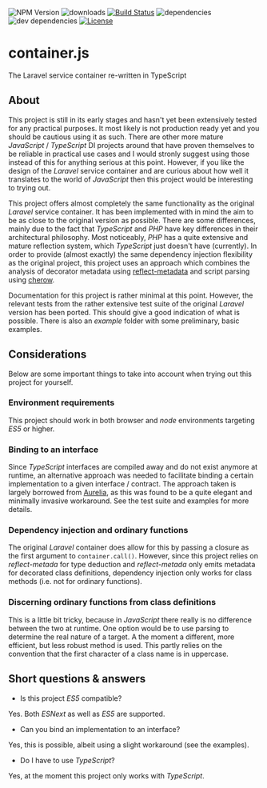![NPM Version](https://img.shields.io/npm/v/container.js.svg?branch=master)
![downloads](https://img.shields.io/npm/dt/container.js.svg)
[![Build Status](https://travis-ci.org/michaeldzjap/container.js.svg?branch=master)](https://travis-ci.org/michaeldzjap/container.js)
![dependencies](https://img.shields.io/david/michaeldzjap/container.js.svg)
![dev dependencies](https://img.shields.io/david/dev/michaeldzjap/container.js.svg)
[![License](https://img.shields.io/npm/l/container.js.svg)](https://github.com/michaeldzjap/container.js/blob/master/LICENSE)

# container.js
The Laravel service container re-written in TypeScript

## About
This project is still in its early stages and hasn't yet been extensively tested for any practical purposes. It most likely is not production ready yet and you should be cautious using it as such. There are other more mature _JavaScript_ / _TypeScript_ DI projects around that have proven themselves to be reliable in practical use cases and I would stronly suggest using those instead of this for anything serious at this point. However, if you like the design of the _Laravel_ service container and are curious about how well it translates to the world of _JavaScript_ then this project would be interesting to trying out.

This project offers almost completely the same functionality as the original _Laravel_ service container. It has been implemented with in mind the aim to be as close to the original version as possible. There are some differences, mainly due to the fact that _TypeScript_ and _PHP_ have key differences in their architectural philosophy. Most noticeably, _PHP_ has a quite extensive and mature reflection system, which _TypeScript_ just doesn't have (currently). In order to provide (almost exactly) the same dependency injection flexibility as the original project, this project uses an approach which combines the analysis of decorator metadata using [reflect-metadata](https://github.com/rbuckton/reflect-metadata) and script parsing using [cherow](https://github.com/cherow/cherow).

Documentation for this project is rather minimal at this point. However, the relevant tests from the rather extensive test suite of the original _Laravel_ version has been ported. This should give a good indication of what is possible. There is also an _example_ folder with some preliminary, basic examples.

## Considerations
Below are some important things to take into account when trying out this project for yourself.

### Environment requirements
This project should work in both browser and _node_ environments targeting _ES5_ or higher.

### Binding to an interface
Since _TypeScript_ interfaces are compiled away and do not exist anymore at runtime, an alternative approach was needed to facilitate binding a certain implementation to a given interface / contract. The approach taken is largely borrowed from [Aurelia](https://aurelia.io), as this was found to be a quite elegant and minimally invasive workaround. See the test suite and examples for more details.

### Dependency injection and ordinary functions
The original _Laravel_ container does allow for this by passing a closure as the first argument to `container.call()`. However, since this project relies on _reflect-metada_ for type deduction and _reflect-metada_ only emits metadata for decorated class definitions, dependency injection only works for class methods (i.e. not for ordinary functions).

### Discerning ordinary functions from class definitions
This is a little bit tricky, because in _JavaScript_ there really is no difference between the two at runtime. One option would be to use parsing to determine the real nature of a target. A the moment a different, more efficient, but less robust method is used. This partly relies on the convention that the first character of a class name is in uppercase.

## Short questions & answers
- Is this project _ES5_ compatible?

Yes. Both _ESNext_ as well as _ES5_ are supported.

- Can you bind an implementation to an interface?

Yes, this is possible, albeit using a slight workaround (see the examples).

- Do I have to use _TypeScript_?

Yes, at the moment this project only works with _TypeScript_.
